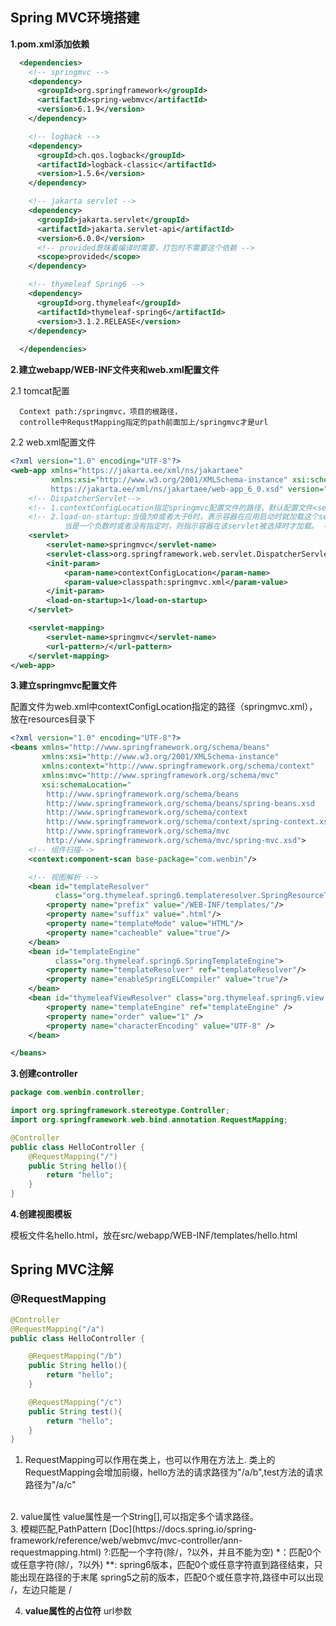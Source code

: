 ## Spring MVC环境搭建
**1.pom.xml添加依赖**
```xml
  <dependencies>
    <!-- springmvc -->
    <dependency>
      <groupId>org.springframework</groupId>
      <artifactId>spring-webmvc</artifactId>
      <version>6.1.9</version>
    </dependency>

    <!-- logback -->
    <dependency>
      <groupId>ch.qos.logback</groupId>
      <artifactId>logback-classic</artifactId>
      <version>1.5.6</version>
    </dependency>

    <!-- jakarta servlet -->
    <dependency>
      <groupId>jakarta.servlet</groupId>
      <artifactId>jakarta.servlet-api</artifactId>
      <version>6.0.0</version>
      <!-- provided意味着编译时需要，打包时不需要这个依赖 -->
      <scope>provided</scope>
    </dependency>

    <!-- thymeleaf Spring6 -->
    <dependency>
      <groupId>org.thymeleaf</groupId>
      <artifactId>thymeleaf-spring6</artifactId>
      <version>3.1.2.RELEASE</version>
    </dependency>
    
  </dependencies>
```

**2.建立webapp/WEB-INF文件夹和web.xml配置文件**

2.1 tomcat配置

      Context path:/springmvc，项目的根路径，
      controlle中RequstMapping指定的path前面加上/springmvc才是url
  

2.2 web.xml配置文件
```xml
<?xml version="1.0" encoding="UTF-8"?>
<web-app xmlns="https://jakarta.ee/xml/ns/jakartaee"
         xmlns:xsi="http://www.w3.org/2001/XMLSchema-instance" xsi:schemaLocation="https://jakarta.ee/xml/ns/jakartaee
         https://jakarta.ee/xml/ns/jakartaee/web-app_6_0.xsd" version="6.0">
    <!-- DispatcherServlet-->
    <!-- 1.contextConfigLocation指定springmvc配置文件的路径，默认配置文件<servlet-name>-servlet.xml -->
    <!-- 2.load-on-startup:当值为0或者大于0时，表示容器在应用启动时就加载这个servlet。
            当是一个负数时或者没有指定时，则指示容器在该servlet被选择时才加载。 -->
    <servlet>
        <servlet-name>springmvc</servlet-name>
        <servlet-class>org.springframework.web.servlet.DispatcherServlet</servlet-class>
        <init-param>
            <param-name>contextConfigLocation</param-name>
            <param-value>classpath:springmvc.xml</param-value>
        </init-param>
        <load-on-startup>1</load-on-startup>
    </servlet>

    <servlet-mapping>
        <servlet-name>springmvc</servlet-name>
        <url-pattern>/</url-pattern>
    </servlet-mapping>
</web-app>
```

**3.建立springmvc配置文件**

配置文件为web.xml中contextConfigLocation指定的路径（springmvc.xml），放在resources目录下
```xml
<?xml version="1.0" encoding="UTF-8"?>
<beans xmlns="http://www.springframework.org/schema/beans"
       xmlns:xsi="http://www.w3.org/2001/XMLSchema-instance"
       xmlns:context="http://www.springframework.org/schema/context"
       xmlns:mvc="http://www.springframework.org/schema/mvc"
       xsi:schemaLocation="
        http://www.springframework.org/schema/beans
        http://www.springframework.org/schema/beans/spring-beans.xsd
        http://www.springframework.org/schema/context
        http://www.springframework.org/schema/context/spring-context.xsd
        http://www.springframework.org/schema/mvc
        http://www.springframework.org/schema/mvc/spring-mvc.xsd">
    <!-- 组件扫描-->
    <context:component-scan base-package="com.wenbin"/>

    <!-- 视图解析 -->
    <bean id="templateResolver"
          class="org.thymeleaf.spring6.templateresolver.SpringResourceTemplateResolver">
        <property name="prefix" value="/WEB-INF/templates/"/>
        <property name="suffix" value=".html"/>
        <property name="templateMode" value="HTML"/>
        <property name="cacheable" value="true"/>
    </bean>
    <bean id="templateEngine"
          class="org.thymeleaf.spring6.SpringTemplateEngine">
        <property name="templateResolver" ref="templateResolver"/>
        <property name="enableSpringELCompiler" value="true"/>
    </bean>
    <bean id="thymeleafViewResolver" class="org.thymeleaf.spring6.view.ThymeleafViewResolver">
        <property name="templateEngine" ref="templateEngine" />
        <property name="order" value="1" />
        <property name="characterEncoding" value="UTF-8" />
    </bean>

</beans>
```

**3.创建controller**
```java
package com.wenbin.controller;

import org.springframework.stereotype.Controller;
import org.springframework.web.bind.annotation.RequestMapping;

@Controller
public class HelloController {
    @RequestMapping("/")
    public String hello(){
        return "hello";
    }
}
```
**4.创建视图模板**

模板文件名hello.html，放在src/webapp/WEB-INF/templates/hello.html


## Spring MVC注解
### @RequestMapping
```java
@Controller
@RequestMapping("/a")
public class HelloController {

    @RequestMapping("/b")
    public String hello(){
        return "hello";
    }

    @RequestMapping("/c")
    public String test(){
        return "hello";
    }
}

```
1. RequestMapping可以作用在类上，也可以作用在方法上.
  类上的RequestMapping会增加前缀，hello方法的请求路径为"/a/b",test方法的请求路径为"/a/c"
  <br>
2. value属性
  value属性是一个String[],可以指定多个请求路径。
  <br>
3. 模糊匹配,PathPattern [Doc](https://docs.spring.io/spring-framework/reference/web/webmvc/mvc-controller/ann-requestmapping.html)
 ?:匹配一个字符(除/，?以外，并且不能为空)
 *：匹配0个或任意字符(除/，?以外)
 **: spring6版本，匹配0个或任意字符直到路径结束，只能出现在路径的于末尾
      spring5之前的版本，匹配0个或任意字符,路径中可以出现 /，左边只能是 /
  <br>

4. **value属性的占位符**
url参数

 
